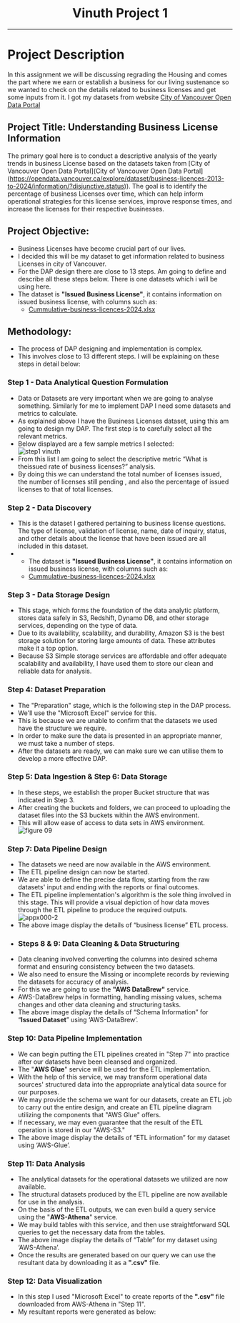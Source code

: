 <h1 align="center">Vinuth Project 1</h1>

___

# Project Description
In this assignment we will be discussing regrading the Housing and comes the part where we earn or establish a business for our living sustenance so we wanted to check on the details related to business licenses and get some inputs from it. I got my datasets from website [City of Vancouver Open Data Portal](https://opendata.vancouver.ca/explore/dataset/business-licences-2013-to-2024/information/?disjunctive.status)
## Project Title: Understanding Business License Information
The primary goal here is to conduct a descriptive analysis of the yearly trends in business License based on the datasets taken from [City of Vancouver Open Data Portal](City of Vancouver Open Data Portal](https://opendata.vancouver.ca/explore/dataset/business-licences-2013-to-2024/information/?disjunctive.status)). The goal is to identify the percentage of business Licenses over time, which can help inform operational strategies for this license services, improve response times, and increase the licenses for their respective businesses.
## Project Objective:
* Business Licenses have become crucial part of our lives.
* I decided this will be my dataset to get information related to  business Licenses  in city of Vancouver.
* For the DAP design there are close to 13 steps. Am going to define and describe all these steps below.
There is one  datasets which i will be using here.
* The  dataset is **"Issued Business License"**, it contains information on issued business license, with columns such as:
  * [Cummulative-business-licences-2024.xlsx](https://github.com/user-attachments/files/17004732/Cummulative-business-licences-2024.xlsx)
## Methodology:
* The process of DAP designing and implementation is complex.
* This involves close to 13 different steps. I will be explaining on these steps in detail below:
### Step 1 - Data Analytical Question Formulation
* Data or Datasets are very important when we are going to analyse something. Similarly for me to implement DAP I need some datasets and metrics to calculate.
* As explained above I have the Business Licenses dataset, using this am going to design my DAP. The first step is to carefully select all the relevant metrics.
* Below displayed are a few sample metrics I selected: <br>
![step1 vinuth](https://github.com/user-attachments/assets/0ca43f38-6ef1-4c53-96fd-cc075cbf6ff4)
*  From this list I am going to select the descriptive metric “What is theissued rate of business licenses?” analysis.
*  By doing this we can understand the total number of licenses issued, the number of licenses still pending , and also the percentage of issued licenses to that of total licenses.
### Step 2 - Data Discovery
* This is the dataset I gathered pertaining to business license questions. The  type of license, validation of license, name, date of inquiry, status, and other details about the license that have been issued are all included in this dataset.
* * The  dataset is **"Issued Business License"**, it contains information on issued business license, with columns such as:
  * [Cummulative-business-licences-2024.xlsx](https://github.com/user-attachments/files/17004732/Cummulative-business-licences-2024.xlsx)
### Step 3 - Data Storage Design
* This stage, which forms the foundation of the data analytic platform, stores data safely in S3, Redshift, Dynamo DB, and other storage services, depending on the type of data.
* Due to its availability, scalability, and durability, Amazon S3 is the best storage solution for storing large amounts of data. These attributes make it a top option.
* Because S3 Simple storage services are affordable and offer adequate scalability and availability, I have used them to store our clean and reliable data for analysis.
### Step 4: Dataset Preparation
* The "Preparation" stage, which is the following step in the DAP process.  
* We'll use the "Microsoft Excel" service for this.
* This is because we are unable to confirm that the datasets we used have the structure we require.
* In order to make sure the data is presented in an appropriate manner, we must take a number of steps.
* After the datasets are ready, we can make sure we can utilise them to develop a more effective DAP.
### Step 5: Data Ingestion & Step 6: Data Storage
* In these steps, we establish the proper Bucket structure that was indicated in Step 3.
* After creating the buckets and folders, we can proceed to uploading the dataset files into the S3 buckets within the AWS environment.
* This will allow ease of access to data sets in AWS environment.<br>
![figure 09](https://github.com/user-attachments/assets/c49aab95-8267-4848-91a1-25ff69a574c7)
### Step 7: Data Pipeline Design 
* The datasets we need are now available in the AWS environment.
* The ETL pipeline design can now be started.
* We are able to define the precise data flow, starting from the raw datasets' input and ending with the reports or final outcomes.
* The ETL pipeline implementation's algorithm is the sole thing involved in this stage. This will provide a visual depiction of how data moves through the ETL pipeline to produce the required outputs.<br>
![appx000-2](https://github.com/user-attachments/assets/7ba98c8d-dc85-4a11-9ec3-d8f0f4567ba3)
* The above image display the details of “business license” ETL process.
* ### Steps 8 & 9: Data Cleaning & Data Structuring
* Data cleaning involved converting the columns into desired schema format and ensuring consistency between the two datasets.
* We also need to ensure the Missing or incomplete records by reviewing the datasets for accuracy of analysis.
* For this we are going to use the **"AWS DataBrew"** service.
* AWS-DataBrew helps in formatting, handling missing values, schema changes and other data cleaning and structuring tasks.<br>
* The above image display the details of “Schema Information” for “**Issued Dataset**” using ‘AWS-DataBrew’.<br>
### Step 10: Data Pipeline Implementation 
* We can begin putting the ETL pipelines created in "Step 7" into practice after our datasets have been cleansed and organized.
* The "**AWS Glue**" service will be used for the ETL implementation.
* With the help of this service, we may transform operational data sources' structured data into the appropriate analytical data source for our purposes.
* We may provide the schema we want for our datasets, create an ETL job to carry out the entire design, and create an ETL pipeline diagram utilizing the components that "AWS Glue" offers.
* If necessary, we may even guarantee that the result of the ETL operation is stored in our "AWS-S3."<br>
* The above image display the details of “ETL information” for my dataset using ‘AWS-Glue’.
### Step 11: Data Analysis 
* The analytical datasets for the operational datasets we utilized are now available.
* The structural datasets produced by the ETL pipeline are now available for use in the analysis.
* On the basis of the ETL outputs, we can even build a query service using the "**AWS-Athena**" service.
* We may build tables with this service, and then use straightforward SQL queries to get the necessary data from the tables.<br>
* The above image display the details of “Table” for my dataset using ‘AWS-Athena’.
* Once the results are generated based on our query we can use the resultant data by downloading it as a **".csv"** file.
### Step 12: Data Visualization 
* In this step I used "Microsoft Excel" to create reports of the **".csv"** file downloaded from AWS-Athena in "Step 11".
* My resultant reports were generated as below:<br>
